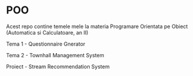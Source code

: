 # POO
Acest repo contine temele mele la materia Programare Orientata pe Obiect (Automatica si Calculatoare, an II)

Tema 1 - Questionnaire Gnerator

Tema 2 - Townhall Management System

Proiect - Stream Recommendation System
